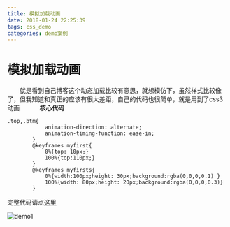 ```yaml
---
title: 模拟加载动画
date: 2018-01-24 22:25:39
tags: css_demo
categories: demo案例
---
```

# 模拟加载动画
　　就是看到自己博客这个动态加载比较有意思，就想模仿下，虽然样式比较像了，但我知道和真正的应该有很大差距，自己的代码也很简单，就是用到了css3动画　　　
**核心代码**
~~~
.top,.btm{
			animation-direction: alternate;
            animation-timing-function: ease-in;
		}
		@keyframes myfirst{
			0%{top: 10px;}
			100%{top:110px;}
		}
		@keyframes myfirsts{
			0%{width:100px;height: 30px;background:rgba(0,0,0,0.1) }
			100%{width: 80px;height: 20px;background:rgba(0,0,0,0.3)}
		}
~~~
完整代码请点[这里](https://github.com/liuruchao/Demo/blob/master/demo2.html)　　

![demo1](http://p3cvr28fw.bkt.clouddn.com/demo2.gif "实现效果图")
